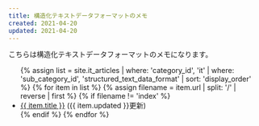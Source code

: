 ```yaml
---
title: 構造化テキストデータフォーマットのメモ
created: 2021-04-20
updated: 2021-04-20
---
```

こちらは構造化テキストデータフォーマットのメモになります。

<ul>
    {% assign list = site.it_articles  | where: 'category_id', 'it'
                                       | where: 'sub_category_id', 'structured_text_data_format'
                                       | sort: 'display_order' %}
    {% for item in list %}
        {% assign filename = item.url | split: '/' | reverse | first %}
        {% if filename != 'index' %}
            <li><a href="{{ item.url }}">{{ item.title }}</a> ({{ item.updated }}更新)</li>
        {% endif %}
    {% endfor %}
</ul>
